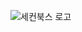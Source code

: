 ![세컨북스 로고](https://github.com/ShinJaeMin98/SecondBooks_Project/assets/124487601/994caf39-6daf-4deb-800c-94a9cf0c65f4)
